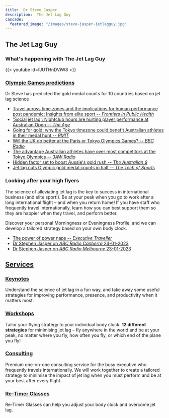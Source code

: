 ```yaml
---
title:  Dr Steve Jasper
description:  The Jet Lag Guy
cascade:
  featured_image: "/images/steve-jasper-jetlagguy.jpg"
---
```


## The Jet Lag Guy

### What's happening with The Jet Lag Guy

{{< youtube id=fJUTHnDViW8 >}}

### [Olympic Games predictions](/olympics/)

Dr Steve has predicted the gold medal counts for 10 countries based on jet lag science

- [Travel across time zones and the implications for human performance post pandemic: Insights from elite sport -- *Frontiers in Public Health*](https://www.frontiersin.org/articles/10.3389/fpubh.2022.998484/full)
- ['Social jet lag': Nightclub hours are hurting player performance at Australian Open -- *The Age*](https://www.theage.com.au/sport/tennis/social-jet-lag-nightclub-hours-are-hurting-player-performance-at-australian-open-20230123-p5ceqm.html)
- [Going for gold: why the Tokyo timezone could benefit Australian athletes in their medal hunt -- *RMIT*](https://www.rmit.edu.au/news/all-news/2021/jul/tokyo-olympics)
- [Will the UK do better at the Paris or Tokyo Olympics Games? -- *BBC Radio*](https://www.bbc.co.uk/sounds/play/live:bbc_radio_gloucestershire/)
- [The advantage Australian athletes have over most competitors at the Tokyo Olympics -- *3AW Radio*](https://www.3aw.com.au/the-advantage-australian-athletes-have-over-most-competitors-at-the-tokyo-olympics/)
- [Hidden factor set to boost Aussie's gold rush -- *The Australian $*](https://www.theaustralian.com.au/sport/olympics/jet-lag-expert-predicting-gold-bonanza-for-australian-athletes-in-tokyo/news-story/888cd9ef3a252789e3cd491413d77d9d)
- [Jet lag cuts Olympic gold medal counts in half -- *The Tech of Sports*](https://techofsports.blubrry.net/dr-steve-jasper-the-jet-lag-guy/)

### Looking after your high flyers

The science of alleviating jet lag is the key to success in international business (and elite sport!). Be at your peak when you go to work after a long international flight – and when you return home! If you have staff who frequently travel internationally, learn how you can best support them so they are happier when they travel, and perform better.

Discover your personal Morningness or Eveningness Profile, and we can develop a tailored strategy based on your own body clock.

- [The power of power naps -- *Executive Traveller*](https://www.executivetraveller.com/power-nap-benefits-for-frequent-travellers)
- [Dr Stephen Jasper on *ABC Radio Canberra* 24-01-2023](https://drive.google.com/file/d/1RAcCmV0Taix0MdKt_c1wUeDUEEzrsUf8/view?usp=share_link)
- [Dr Stephen Jasper on *ABC Radio Melbourne* 23-01-2023](https://drive.google.com/file/d/1A_fzTEhHF7aVtiPhCfEoEWesFB9I7Y9T/view?usp=share_link)

## [Services](/consulting)

### [Keynotes](/consulting/keynotes)

Understand the science of jet lag in a fun way, and take away some useful strategies for improving performance, presence, and productivity when it matters most.

### [Workshops](/consulting/workshops)

Tailor your flying strategy to your individual body clock. **12 different strategies** for minimising jet lag – fly anywhere in the world and be at your peak, no matter where you fly, how often you fly, or which end of the plane you fly!

### [Consulting](/consulting)

Premium one-on-one consulting service for the busy executive who frequently travels internationally. We will work together to create a tailored strategy to minimise the impact of jet lag when you must perform and be at your best after every flight.

### [Re-Timer Glasses](/re-timer)

Re-Timer Glasses can help you adjust your body clock and overcome jet lag.
